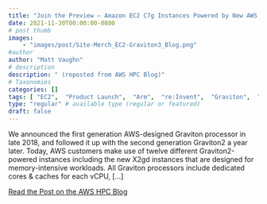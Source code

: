 ```yaml
---
title: "Join the Preview – Amazon EC2 C7g Instances Powered by New AWS Graviton3 Processors"
date: 2021-11-30T00:00:00-0800
# post thumb
images:
    - "images/post/Site-Merch_EC2-Graviton3_Blog.png"
#author
author: "Matt Vaughn"
# description
description: " (reposted from AWS HPC Blog)"
# Taxonomies
categories: []
tags: [ "EC2",  "Product Launch",  "Arm",  "re:Invent",  "Graviton",  "News",  "hpcblog", ]
type: "regular" # available type (regular or featured)
draft: false
---
```


We announced the first generation AWS-designed Graviton processor in late 2018, and followed it up with the second generation Graviton2 a year later. Today, AWS customers make use of twelve different Graviton2-powered instances including the new X2gd instances that are designed for memory-intensive workloads. All Graviton processors include dedicated cores & caches for each vCPU, […]

<a href="https://aws.amazon.com/blogs/aws/join-the-preview-amazon-ec2-c7g-instances-powered-by-new-aws-graviton3-processors/" class="btn btn-primary btn-lg active" role="button" aria-pressed="true" style="margin-top: 8px;">Read the Post on the AWS HPC Blog</a>